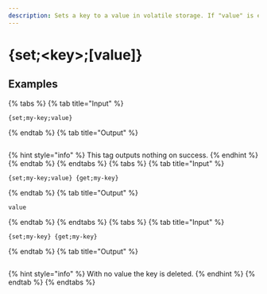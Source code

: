 ```yaml
---
description: Sets a key to a value in volatile storage. If "value" is empty, the key is deleted.
---
```

# {set;&lt;key>;[value]}
## Examples
{% tabs %}
{% tab title="Input" %}
```text
{set;my-key;value}
```
{% endtab %}
{% tab title="Output" %}
```text

```
{% hint style="info" %}
This tag outputs nothing on success.
{% endhint %}
{% endtab %}
{% endtabs %}
{% tabs %}
{% tab title="Input" %}
```text
{set;my-key;value} {get;my-key}
```
{% endtab %}
{% tab title="Output" %}
```text
value
```
{% endtab %}
{% endtabs %}
{% tabs %}
{% tab title="Input" %}
```text
{set;my-key} {get;my-key}
```
{% endtab %}
{% tab title="Output" %}
```text

```
{% hint style="info" %}
With no value the key is deleted.
{% endhint %}
{% endtab %}
{% endtabs %}